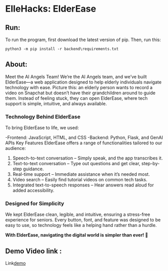 # ElleHacks: ElderEase
## Run:
To run the program, first download the latest version of pip. Then, run this:
```
python3 -m pip install -r backend\requirements.txt
```
## About:
Meet the AI Angels Team!
We’re the AI Angels team, and we’ve built ElderEase—a web application designed to help elderly individuals navigate technology with ease. Picture this: an elderly person wants to record a video on Snapchat but doesn’t have their grandchildren around to guide them. Instead of feeling stuck, they can open ElderEase, where tech support is simple, intuitive, and always available.

### Technology Behind ElderEase
To bring ElderEase to life, we used:

-Frontend: JavaScript, HTML, and CSS
-Backend: Python, Flask, and GenAI APIs
Key Features
ElderEase offers a range of functionalities tailored to our audience:
1. Speech-to-text conversation – Simply speak, and the app transcribes it.
2. Text-to-text conversation – Type out questions and get clear, step-by-step guidance.
3. Real-time support – Immediate assistance when it’s needed most.
4. Video search – Easily find tutorial videos on common tech tasks.
5. Integrated text-to-speech responses – Hear answers read aloud for added accessibility.

### Designed for Simplicity
We kept ElderEase clean, legible, and intuitive, ensuring a stress-free experience for seniors. Every button, font, and feature was designed to be easy to use, so technology feels like a helping hand rather than a hurdle.

__With ElderEase, navigating the digital world is simpler than ever! 🌟__


## Demo Video link : 
Link[demo](https://youtu.be/WDxFVfc1LTM) 


